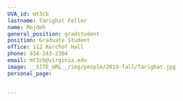 ```yaml
---
UVA_id: mt3cb
lastname: Tarighat Feller
name: Mojdeh
general_position: gradstudent
position: Graduate Student
office: 112 Kerchof Hall
phone: 434-243-2304
email: mt3cb@virginia.edu
image: __SITE_URL__/img/people/2019-fall/Tarighat.jpg
personal_page:


---
```


